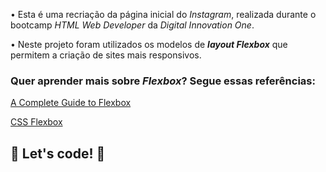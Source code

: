  • Esta é uma recriação da página inicial do *Instagram*, realizada durante o bootcamp *HTML Web Developer* da *Digital Innovation One*.
 
 
 • Neste projeto foram utilizados os modelos de ***layout Flexbox*** que permitem a criação de sites mais responsivos.



###    Quer aprender mais sobre ***Flexbox***? Segue essas referências:

 [A Complete Guide to Flexbox](https://css-tricks.com/snippets/css/a-guide-to-flexbox/)
 
 
 [CSS Flexbox](https://www.w3schools.com/css/css3_flexbox.asp)
 
 ## 🚀 Let's code! 🚀
